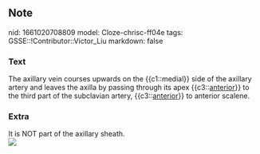 ## Note
nid: 1661020708809
model: Cloze-chrisc-ff04e
tags: GSSE::!Contributor::Victor_Liu
markdown: false

### Text
The axillary vein courses upwards on the {{c1::medial}} side of the
axillary artery and leaves the axilla by passing through its apex
{{c3::<u>anterior</u>}} to the third part of the subclavian artery,
{{c3::<u>anterior</u>}} to anterior scalene.

### Extra
<div>
  It is NOT part of the axillary sheath.
</div><img src=
"paste-b4a61be8a9fb17eb723235e55cb4b9f1f2f2823a.jpg">
